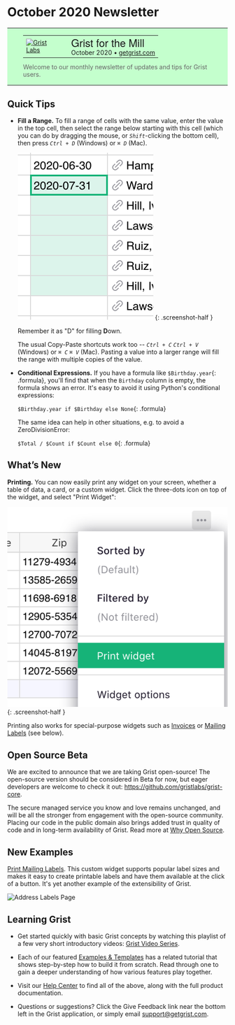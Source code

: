 # October 2020 Newsletter

<style>
  /* restore some poorly overridden defaults */
  .newsletter-header .table {
    background-color: initial;
    border: initial;
  }
  .newsletter-header .table > tbody > tr > td {
    padding: initial;
    border: initial;
    vertical-align: initial;
  }
  .newsletter-header img.header-img {
    padding: initial;
    max-width: initial;
    display: initial;
    padding: initial;
    line-height: initial;
    background-color: initial;
    border: initial;
    border-radius: initial;
    margin: initial;
  }

  /* copy newsletter styles, with a prefix for sufficient specificity */
  .newsletter-header .header {
    border: none;
    padding: 0;
    margin: 0;
  }
  .newsletter-header table > tbody > tr > td.header-image {
    width: 80px;
    padding-right: 16px;
  }
  .newsletter-header table > tbody > tr > td.header-text {
    background-color: #c4ffcd;
    padding: 16px 36px;
  }
  .newsletter-header table.header-top {
    border: none;
    padding: 0;
    margin: 0;
    width: 100%;
  }
  .header-title {
    font-family: Helvetica Neue, Helvetica, Arial, sans-serif;
    font-size: 24px;
    line-height: 28px;
  }
  .header-month {
  }
  .header-welcome {
    margin-top: 12px;
    color: #666666;
  }
</style>
<div class="newsletter-header">
<table class="header" cellpadding="0" cellspacing="0" border="0"><tr>
  <td class="header-text">
    <table class="header-top"><tr>
      <td class="header-image">
        <a href="https://www.getgrist.com">
          <img class="header-img" src="/images/newsletters/2020-10/pumpkin-logo.png" width="81" height="80" alt="Grist Labs" border="0">
        </a>
      </td>
      <td class="header-top-text">
        <div class="header-title">Grist for the Mill</div>
        <div class="header-month">October 2020
          &#8226; <a href="https://www.getgrist.com/">getgrist.com</a></div>
      </td>
    </tr></table>
    <div class="header-welcome">
      Welcome to our monthly newsletter of updates and tips for Grist users.
    </div>
  </td>
</tr></table>
</div>

## Quick Tips

- **Fill a Range.** To fill a range of cells with the same value, enter the value
  in the top cell, then select the range below starting with this cell (which you can do by dragging
  the mouse, or <code class="keys">*Shift*</code>-clicking the bottom cell), then press
  <code class="keys">*Ctrl* + *D*</code> (Windows) or <code class="keys">*⌘* *D*</code> (Mac).

    <span class="screenshot-large">*![Fill Range](../images/newsletters/2020-10/fill-range.png)*</span>
      {: .screenshot-half }

    Remember it as "D" for filling **D**own.

    The usual Copy-Paste shortcuts work too -- <code class="keys">*Ctrl* + *C*</code>
    <code class="keys">*Ctrl* + *V*</code> (Windows) or <code class="keys">*⌘* *C*</code>
    <code class="keys">*⌘* *V*</code> (Mac). Pasting a value into a larger range will fill the range
    with multiple copies of the value.

- **Conditional Expressions.** If you have a formula like `$Birthday.year`{: .formula}, you'll
  find that when the `Birthday` column is empty, the formula shows an error. It's easy to avoid it
  using Python's conditional expressions:

    `$Birthday.year if $Birthday else None`{: .formula}

    The same idea can help in other situations, e.g. to avoid a ZeroDivisionError:

    `$Total / $Count if $Count else 0`{: .formula}

## What’s New

**Printing.** You can now easily print any widget on your screen, whether a table of data, a card,
or a custom widget. Click the three-dots icon on top of the widget, and select "Print Widget":

  <span class="screenshot-large">*![Print Widget](../images/newsletters/2020-10/print-widget.png)*</span>
    {: .screenshot-half }

Printing also works for special-purpose widgets such as [Invoices](../examples/2020-08-invoices.md) or
[Mailing Labels](../examples/2020-10-print-labels.md) (see below).

## Open Source Beta

We are excited to announce that we are taking Grist open-source! The
open-source version should be considered in Beta for now, but eager developers are welcome to
check it out: <https://github.com/gristlabs/grist-core>.

The secure managed service you know and love remains unchanged, and will be all the stronger from
engagement with the open-source community. Placing our code in the public domain also brings added
trust in quality of code and in long-term availability of Grist. Read more at
[Why Open Source](https://github.com/gristlabs/grist-core#why-open-source).

## New Examples

[Print Mailing Labels](../examples/2020-10-print-labels.md). This custom widget supports popular
label sizes and makes it easy to create printable labels and have them available at
the click of a button. It's yet another example of the extensibility of Grist.

![Address Labels Page](/examples/images/2020-10-print-labels/address-labels-page.png)


## Learning Grist

- Get started quickly with basic Grist concepts by watching this playlist
  of a few very short introductory videos:
  [Grist Video Series](https://www.youtube.com/playlist?list=PL3Q9Tu1JOy_4Mq8JlcjZXEMyJY69kda44).

- Each of our featured [Examples & Templates](https://docs.getgrist.com/p/templates)
  has a related tutorial that shows step-by-step how to build it
  from scratch. Read through one to gain a deeper understanding of how
  various features play together.

- Visit our [Help Center](../index.md) to
  find all of the above, along with the full product documentation.

- Questions or suggestions? Click the
  <span class="app-menu-item"><span class="grist-icon" style="--icon: var(--icon-Feedback)"></span> Give Feedback</span>
  link near the bottom left in the Grist application, or simply email
  <support@getgrist.com>.
